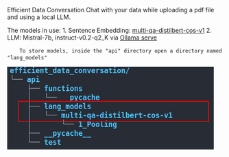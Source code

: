 Efficient Data Conversation
Chat with your data while uploading a pdf file and using a local LLM.

The models in use:
    1. Sentence Embedding: [multi-qa-distilbert-cos-v1](https://huggingface.co/sentence-transformers/multi-qa-distilbert-cos-v1)
    2. LLM: Mistral-7b, instruct-v0.2-q2_K via [Ollama serve](https://ollama.com/library/mistral/tags)

```
    To store models, inside the "api" directory open a directory named "lang_models"
```
![plot](./directory.png)